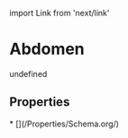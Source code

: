 import Link from 'next/link'
# Abdomen

undefined

## Properties

<Grid>
* [](/Properties/Schema.org/)

</Grid>

